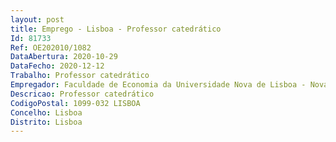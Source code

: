 ```yaml
--- 
layout: post
title: Emprego - Lisboa - Professor catedrático
Id: 81733
Ref: OE202010/1082
DataAbertura: 2020-10-29
DataFecho: 2020-12-12
Trabalho: Professor catedrático
Empregador: Faculdade de Economia da Universidade Nova de Lisboa - Nova School of Business and Economics
Descricao: Professor catedrático
CodigoPostal: 1099-032 LISBOA
Concelho: Lisboa
Distrito: Lisboa
--- 
```

